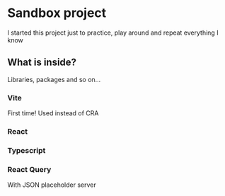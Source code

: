 # Sandbox project

I started this project just to practice, play around and repeat everything I know

## What is inside?

Libraries, packages and so on...

### Vite

First time! Used instead of CRA

### React

### Typescript

### React Query

With JSON placeholder server
